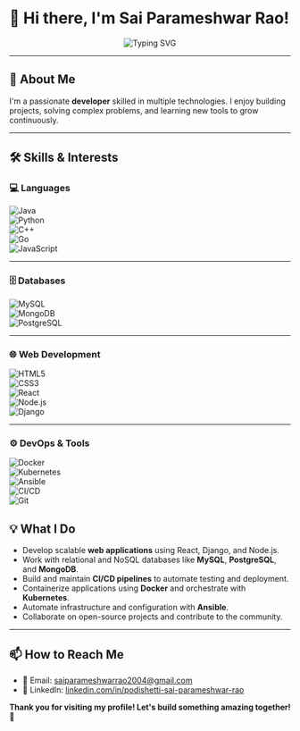 

<!--
**saiparameshwarrao/saiparameshwarrao** is a ✨ _special_ ✨ repository because its `README.md` (this file) appears on your GitHub profile.



- 🔭 I’m currently working on ...
- 🌱 I’m currently learning ...
- 👯 I’m looking to collaborate on ...
- 🤔 I’m looking for help with ...
- 💬 Ask me about ...
- 📫 How to reach me: ...
- 😄 Pronouns: ...
- ⚡ Fun fact: ...


# Hi there, I'm Sai Parameshwar Rao! 👋

## 🚀 About Me
I'm a passionate **developer** with experience in **Java, Python, C++, React, Go, web development, C, MySQL, PostgreSQL, MongoDB, Node.js, Django, GitHub, VS Code, Jupyter Notebook**. I love solving problems, working on projects, and contributing to the tech community.

## 🔧 Skills & Interests
- **Languages:** Java, Python, C++, Go, JavaScript
- **Databases:** MySQL, MongoDB, PostgreSQL
- **Web Development:** HTML, CSS, Django, React, Node.js, Bootstrap 5
- **Version Control:** Git & GitHub
- **Tools & IDEs:** VS Code, Jupyter Notebook



🚀 Always eager to learn, collaborate, and build amazing projects! Let's connect and create something awesome together! 😊

-->


<!--
**saiparameshwarrao/saiparameshwarrao** is a ✨ _special_ ✨ repository because its `README.md` appears on your GitHub profile.
-->

# 👋 Hi there, I'm **Sai Parameshwar Rao!**

<div align="center">
  <img src="https://readme-typing-svg.demolab.com?font=Fira+Code&weight=600&size=28&pause=1000&color=00BCD4&center=true&vCenter=true&width=600&lines=Passionate+Developer;Problem+Solver;Passionate+about+Cloud;Always+Curious" alt="Typing SVG" />
</div>

---

## 🚀 About Me

I'm a passionate **developer** skilled in multiple technologies. I enjoy building projects, solving complex problems, and learning new tools to grow continuously.

---
## 🛠️ Skills & Interests

### 💻 Languages  
![Java](https://img.shields.io/badge/Java-ED8B00?style=for-the-badge&logo=java&logoColor=white)  
![Python](https://img.shields.io/badge/Python-3776AB?style=for-the-badge&logo=python&logoColor=white)  
![C++](https://img.shields.io/badge/C++-00599C?style=for-the-badge&logo=c%2B%2B&logoColor=white)  
![Go](https://img.shields.io/badge/Go-00ADD8?style=for-the-badge&logo=go&logoColor=white)  
![JavaScript](https://img.shields.io/badge/JavaScript-F7DF1E?style=for-the-badge&logo=javascript&logoColor=black)  

---

### 🗄️ Databases  
![MySQL](https://img.shields.io/badge/MySQL-4479A1?style=for-the-badge&logo=mysql&logoColor=white)  
![MongoDB](https://img.shields.io/badge/MongoDB-47A248?style=for-the-badge&logo=mongodb&logoColor=white)  
![PostgreSQL](https://img.shields.io/badge/PostgreSQL-316192?style=for-the-badge&logo=postgresql&logoColor=white)  

---

### 🌐 Web Development  
![HTML5](https://img.shields.io/badge/HTML5-E34F26?style=for-the-badge&logo=html5&logoColor=white)  
![CSS3](https://img.shields.io/badge/CSS3-1572B6?style=for-the-badge&logo=css3&logoColor=white)  
![React](https://img.shields.io/badge/React-20232A?style=for-the-badge&logo=react&logoColor=61DAFB)  
![Node.js](https://img.shields.io/badge/Node.js-339933?style=for-the-badge&logo=node.js&logoColor=white)  
![Django](https://img.shields.io/badge/Django-092E20?style=for-the-badge&logo=django&logoColor=white)  

---

### ⚙️ DevOps & Tools  
![Docker](https://img.shields.io/badge/Docker-2496ED?style=for-the-badge&logo=docker&logoColor=white)  
![Kubernetes](https://img.shields.io/badge/Kubernetes-326CE5?style=for-the-badge&logo=kubernetes&logoColor=white)  
![Ansible](https://img.shields.io/badge/Ansible-EE0000?style=for-the-badge&logo=ansible&logoColor=white)  
![CI/CD](https://img.shields.io/badge/CI--CD-F05032?style=for-the-badge&logo=gitlab&logoColor=white)  
![Git](https://img.shields.io/badge/Git-F05032?style=for-the-badge&logo=git&logoColor=white)  


## 💡 What I Do

- Develop scalable **web applications** using React, Django, and Node.js.
- Work with relational and NoSQL databases like **MySQL**, **PostgreSQL**, and **MongoDB**.
- Build and maintain **CI/CD pipelines** to automate testing and deployment.
- Containerize applications using **Docker** and orchestrate with **Kubernetes**.
- Automate infrastructure and configuration with **Ansible**.
- Collaborate on open-source projects and contribute to the community.

---



## 📫 How to Reach Me
- 📧 Email: [saiparameshwarrao2004@gmail.com](mailto:saiparameshwarrao2004@gmail.com)
- 💼 LinkedIn: [linkedin.com/in/podishetti-sai-parameshwar-rao](https://www.linkedin.com/in/podishetti-sai-parameshwar-rao/)



**Thank you for visiting my profile! Let's build something amazing together! 🚀**



